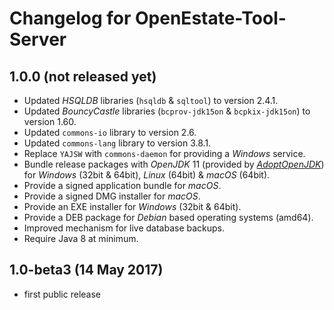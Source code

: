 Changelog for OpenEstate-Tool-Server
====================================


1.0.0 (not released yet)
------------------------

-   Updated *HSQLDB* libraries (`hsqldb` & `sqltool`) to version 2.4.1.
-   Updated *BouncyCastle* libraries (`bcprov-jdk15on` & `bcpkix-jdk15on`) to version 1.60.
-   Updated `commons-io` library to version 2.6.
-   Updated `commons-lang` library to version 3.8.1.
-   Replace `YAJSW` with `commons-daemon` for providing a *Windows* service.
-   Bundle release packages with *OpenJDK* 11 (provided by [*AdoptOpenJDK*](https://adoptopenjdk.net/)) for *Windows* (32bit & 64bit), *Linux* (64bit) & *macOS* (64bit).
-   Provide a signed application bundle for *macOS*.
-   Provide a signed DMG installer for *macOS*.
-   Provide an EXE installer for *Windows* (32bit & 64bit).
-   Provide a DEB package for *Debian* based operating systems (amd64).
-   Improved mechanism for live database backups.
-   Require Java 8 at minimum.


1.0-beta3 (14 May 2017)
-----------------------

-   first public release
